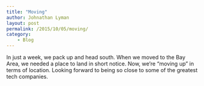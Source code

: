 ```yaml
---
title: "Moving"
author: Johnathan Lyman
layout: post
permalink: /2015/10/05/moving/
category:
    - Blog
---
```


In just a week, we pack up and head south. When we moved to the Bay Area, we needed a place to land in short notice. Now, we’re “moving up” in terms of location. Looking forward to being so close to some of the greatest tech companies.

